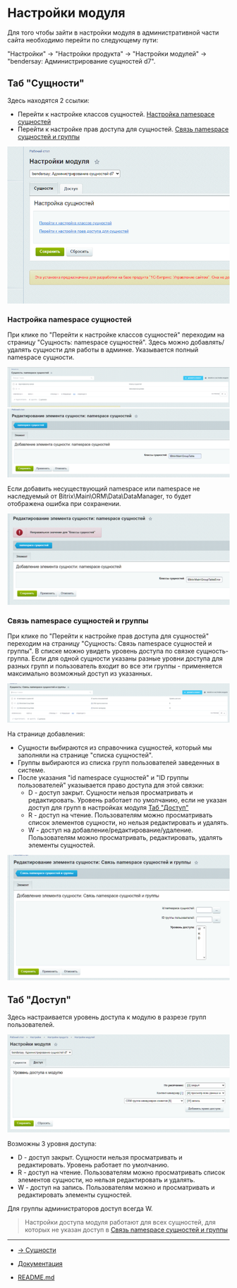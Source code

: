 # Настройки модуля
Для того чтобы зайти в настройки модуля в административной части сайта необходимо перейти по следующему пути:

"Настройки" -> "Настройки продукта" -> "Настройки модулей" -> "bendersay: Администрирование сущностей d7".

## Таб "Сущности"

Здесь находятся 2 ссылки:
* Перейти к настройке классов сущностей. [Настройка namespace сущностей](#настройка-namespace-сущностей)
* Перейти к настройке прав доступа для сущностей. [Связь namespace сущностей и группы](#связь-namespace-сущностей-и-группы)

<img src="./images/settings/module-entity.png" alt="Таб Сущности" />

### Настройка namespace сущностей

При клике по "Перейти к настройке классов сущностей" переходим на страницу "Сущность: namespace сущностей".
Здесь можно добавлять/удалять сущности для работы в админке. Указывается полный namespace сущности.

<img src="./images/settings/module-entity-list.png" alt="Список сущностей" />
<img src="./images/settings/module-entity-add.png" alt="Добавление сущности" />

Если добавить несуществующий namespace или namespace не наследуемый от Bitrix\Main\ORM\Data\DataManager, то будет отображена ошибка при сохранении.

<img src="./images/settings/module-entity-add-error.png" alt="Ошибка добавление сущности" />


### Связь namespace сущностей и группы

При клике по "Перейти к настройке прав доступа для сущностей" переходим на страницу "Сущность: Связь namespace сущностей и группы".
В списке можно увидеть уровень доступа по связке сущность-группа.
Если для одной сущности указаны разные уровни доступа для разных групп и пользователь входит во все эти группы - применяется максимально возможный доступ из указанных.

<img src="./images/settings/module-entity-rights-list.png" alt="Список сущностей" />

На странице добавления:
* Сущности выбираются из справочника сущностей, который мы заполняли на странице "списка сущностей".
* Группы выбираются из списка групп пользователей заведенных в системе.
* После указания "id namespace сущностей" и "ID группы пользователей" указывается право доступа для этой связки:
  * D - доступ закрыт. Сущности нельзя просматривать и редактировать. Уровень работает по умолчанию, если не указан доступ для групп в настройках модуля [Таб "Доступ"](#таб-доступ)
  * R - доступ на чтение. Пользователям можно просматривать список элементов сущности, но нельзя редактировать и удалять.
  * W - доступ на добавление/редактирование/удаление. Пользователям можно просматривать, редактировать, удалять элементы сущностей.

<img src="./images/settings/module-entity-rights-add.png" alt="Список сущностей" />

## Таб "Доступ"

Здесь настраивается уровень доступа к модулю в разрезе групп пользователей.

<img src="./images/settings/module-rights.png" alt="Уровень доступа к модулю" />

Возможны 3 уровня доступа:
* D - доступ закрыт. Сущности нельзя просматривать и редактировать. Уровень работает по умолчанию.
* R - доступ на чтение. Пользователям можно просматривать список элементов сущности, но нельзя редактировать и удалять.
* W - доступ на запись. Пользователям можно и просматривать и редактировать элементы сущностей.

Для группы администраторов доступ всегда W.

> Настройки доступа модуля работают для всех сущностей, для которых не указан доступ в [Связь namespace сущностей и группы](#связь-namespace-сущностей-и-группы)

____
- [-> Сущности](./entities.md)


- [Документация](./instruction.md)
- [README.md](../README.md)